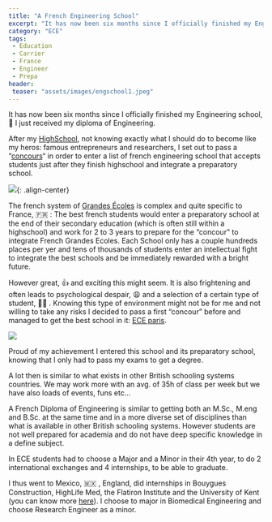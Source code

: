 ```yaml
---
title: "A French Engineering School"
excerpt: "It has now been six months since I officially finished my Engineering school, 🏫 I just received my diploma of Engineering."
category: "ECE"
tags:
 - Education
 - Carrier
 - France
 - Engineer
 - Prepa
header:
 teaser: "assets/images/engschool1.jpeg"
---
```


It has now been six months since I officially finished my Engineering school, 🏫 I just received my diploma of Engineering.

After my [HighSchool](http://www.janson-de-sailly.fr/), not knowing exactly what I should do to become like my heros: famous entrepreneurs and researchers, I set out to pass a “[concours](https://www.concoursavenir.fr/)“ in order to enter a list of french engineering school that accepts students just after they finish highschool and integrate a preparatory school.

![](https://cdn-images-1.medium.com/max/2000/1*FnZR2lyUlB7lqriEr2x3AA.jpeg){: .align-center}

The french system of [Grandes Écoles](https://en.wikipedia.org/wiki/Grandes_%C3%A9coles) is complex and quite specific to France, 🇫🇷 : The best french students would enter a preparatory school at the end of their secondary education (which is often still within a highschool) and work for 2 to 3 years to prepare for the “concour” to integrate French Grandes Ecoles. Each School only has a couple hundreds places per yer and tens of thousands of students enter an intellectual fight to integrate the best schools and be immediately rewarded with a bright future.

However great, 👍 and exciting this might seem. It is also frightening and often leads to psychological despair, 😩 and a selection of a certain type of student, 👩‍🎓 . Knowing this type of environment might not be for me and not willing to take any risks I decided to pass a first “concour” before and managed to get the best school in it: [ECE paris](https://www.ece.fr/ecole-ingenieur/).

![](https://cdn-images-1.medium.com/max/2000/1*I2mjypLLHp6wlY_ocRa_wA.jpeg)

Proud of my achievement I entered this school and its preparatory school, knowing that I only had to pass my exams to get a degree.

A lot then is similar to what exists in other British schooling systems countries. We may work more with an avg. of 35h of class per week but we have also loads of events, funs etc…

A French Diploma of Engineering is similar to getting both an M.Sc., M.eng and B.Sc. at the same time and in a more diverse set of disciplines than what is available in other British schooling systems. However students are not well prepared for academia and do not have deep specific knowledge in a define subject.

In ECE students had to choose a Major and a Minor in their 4th year, to do 2 international exchanges and 4 internships, to be able to graduate.

I thus went to Mexico, 🇲🇽 , England, did internships in Bouygues Construction, HighLife Med, the Flatiron Institute and the University of Kent (you can know more [here](http://www.jkobject.com)). I choose to major in Biomedical Engineering and choose Research Engineer as a minor.
